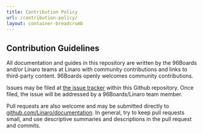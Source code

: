 ```yaml
---
title: Contribution Policy
url: /contribution-policy/
layout: container-breadcrumb
---
```

## Contribution Guidelines

All documentation and guides in this repository are written by the 96Boards and/or Linaro teams at Linaro with community contributions and links to third-party content. 96Boards openly welcomes community contributions.

Issues may be filed at [the issue tracker](https://github.com/Linaro/documentation/issues) within this Github repository. Once filed, the issue will be addressed by a 96Boards/Linaro team member.

Pull requests are also welcome and may be submitted directly to [github.com/Linaro/documentation](https://github.com/Linaro/documentation). In general, try to keep pull requests small, and use descriptive summaries and descriptions in the pull request and commits.